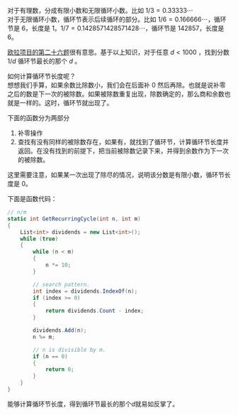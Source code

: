 对于有理数，分成有限小数和无限循环小数。比如 $1/3 = 0.33333\cdots$  
对于无限循环小数，循环节表示后续循环的部分。比如 $1/6 = 0.166666\cdots$，循环节是 6，长度是 1。$1/7 = 0.1428571428571428\cdots$，循环节是 142857，长度是 6。

[欧拉项目的第二十六题](https://projecteuler.net/problem=26 "Problem 26 - Project Euler")很有意思。基于以上知识，对于任意 $d < 1000$ ，找到分数 $1/d$ 循环节最长的那个 $d$ 。

如何计算循环节长度呢？  
想想我们手算，如果余数比除数小，我们会在后面补 0 然后再除。也就是说补零之后的数是下一次的被除数。如果被除数重复出现，除数确定的，那么商和余数也就是一样的。这时，循环节就出现了。

下面的函数分为两部分
1. 补零操作
2. 查找有没有同样的被除数存在，如果有，就找到了循环节，计算循环节长度并返回。在没有找到的前提下，把当前被除数记录下来，并得到余数作为下一次的被除数。

这里需要注意，如果某一次出现了除尽的情况，说明该分数是有限小数，循环节长度是 0。

下面是函数代码：
```csharp
// n/m
static int GetRecurringCycle(int n, int m)
{
    List<int> dividends = new List<int>();
    while (true)
    {
        while (n < m)
        {
            n *= 10;
        }

        // search pattern.
        int index = dividends.IndexOf(n);
        if (index >= 0)
        {
            return dividends.Count - index;
        }

        dividends.Add(n);
        n %= m;

        // n is divisible by m.
        if (n == 0)
        {
            return 0;
        }
    }
}
```

能够计算循环节长度，得到循环节最长的那个$d$就易如反掌了。
